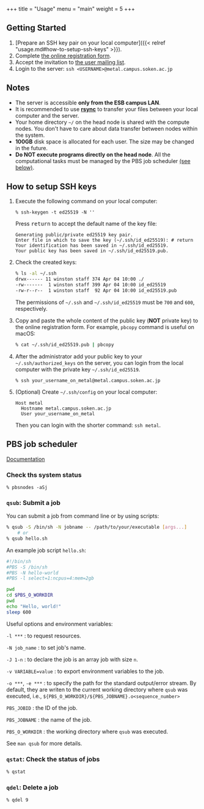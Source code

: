 +++
title = "Usage"
menu = "main"
weight = 5
+++

## Getting Started

1. [Prepare an SSH key pair on your local computer]({{< relref "usage.md#how-to-setup-ssh-keys" >}}).
1. Complete [the online registration form](https://goo.gl/forms/kxe6AWalGjH4wg5t2).
1. Accept the invitation to [the user mailing list](https://groups.google.com/forum/#!forum/metal-sokendai).
1. Login to the server: `ssh <USERNAME>@metal.campus.soken.ac.jp`

<!--more-->

## Notes

- The server is accessible **only from the ESB campus LAN**.
- It is recommended to use
  [**rsync**](https://www.google.co.jp/search?q=rsync+ssh)
  to transfer your files between your local computer and the server.
- Your home directory `~/` on the head node is shared with the compute nodes.
  You don't have to care about data transfer between nodes within the system.
- **100GB** disk space is allocated for each user.
  The size may be changed in the future.
- **Do NOT execute programs directly on the head node**.
  All the computational tasks must be managed by the PBS job scheduler
  [(see below)](#pbs-job-scheduler).


## How to setup SSH keys

1.  Execute the following command on your local computer:
    ```
    % ssh-keygen -t ed25519 -N ''
    ```

    Press <kbd>return</kbd> to accept the default name of the key file:
    ```
    Generating public/private ed25519 key pair.
    Enter file in which to save the key (~/.ssh/id_ed25519): # return
    Your identification has been saved in ~/.ssh/id_ed25519.
    Your public key has been saved in ~/.ssh/id_ed25519.pub.
    ```

1.  Check the created keys:
    ```sh
    % ls -al ~/.ssh
    drwx------ 11 winston staff 374 Apr 04 10:00 ./
    -rw-------  1 winston staff 399 Apr 04 10:00 id_ed25519
    -rw-r--r--  1 winston staff  92 Apr 04 10:00 id_ed25519.pub
    ```
    The permissions of `~/.ssh` and `~/.ssh/id_ed25519` must be `700` and `600`, respectively.

1.  Copy and paste the whole content of the public key (**NOT** private key) to the online registration form.
    For example, `pbcopy` command is useful on macOS:
    ```sh
    % cat ~/.ssh/id_ed25519.pub | pbcopy
    ```

1.  After the administrator add your public key to your `~/.ssh/authorized_keys` on the server,
    you can login from the local computer with the private key `~/.ssh/id_ed25519`.
    ```
    % ssh your_username_on_metal@metal.campus.soken.ac.jp
    ```

1.  (Optional) Create `~/.ssh/config` on your local computer:
    ```
    Host metal
      Hostname metal.campus.soken.ac.jp
      User your_username_on_metal
    ```
    Then you can login with the shorter command: `ssh metal`.


## PBS job scheduler

[Documentation](https://www.google.co.jp/search?q=pbs+professional+14)

### Check ths system status

```
% pbsnodes -aSj
```

### `qsub`: Submit a job

You can submit a job from command line or by using scripts:
```sh
% qsub -S /bin/sh -N jobname -- /path/to/your/executable [args...]
    # or
% qsub hello.sh
```

An example job script `hello.sh`:
```sh
#!/bin/sh
#PBS -S /bin/sh
#PBS -N hello-world
#PBS -l select=1:ncpus=4:mem=2gb

pwd
cd $PBS_O_WORKDIR
pwd
echo "Hello, world!"
sleep 600
```

Useful options and environment variables:

`-l ***`
: to request resources.

`-N job_name`
: to set job's name.

`-J 1-n`
: to declare the job is an array job with size `n`.

`-v VARIABLE=value`
: to export environment variables to the job.

`-o ***`, `-e ***`
: to specify the path for the standard output/error stream.
  By default, they are writen to the current working directory where `qsub` was executed,
  i.e., `${PBS_O_WORKDIR}/${PBS_JOBNAME}.o<sequence_number>`

`PBS_JOBID`
: the ID of the job.

`PBS_JOBNAME`
: the name of the job.

`PBS_O_WORKDIR`
: the working directory where `qsub` was executed.

See `man qsub` for more details.


### `qstat`: Check the status of jobs

```sh
% qstat
```

### `qdel`: Delete a job

```sh
% qdel 9
```
